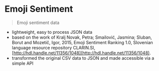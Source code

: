 # Emoji Sentiment

> Emoji sentiment data

- lightweight, easy to process JSON data
- based on the work of Kralj Novak, Petra; Smailović, Jasmina; Sluban, Borut and Mozetič, Igor, 2015, Emoji Sentiment Ranking 1.0, Slovenian language resource repository CLARIN.SI, [http://hdl.handle.net/11356/1048](http://hdl.handle.net/11356/1048).
- transformed the original CSV data to JSON and made accessible via a simple API
